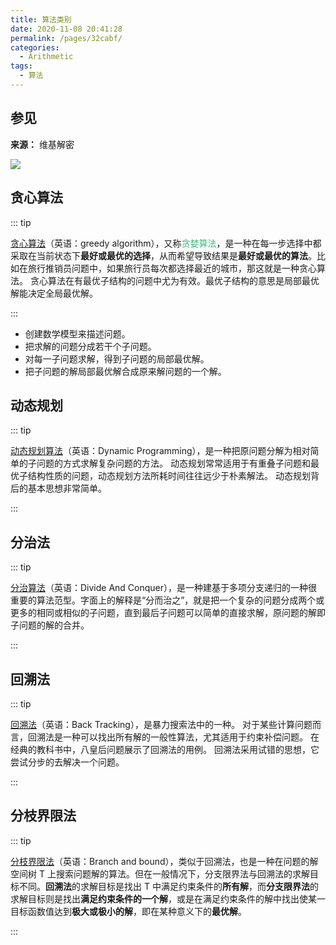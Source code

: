 ```yaml
---
title: 算法类别
date: 2020-11-08 20:41:28
permalink: /pages/32cabf/
categories:
  - Arithmetic
tags:
  - 算法
---
```


## 参见

**来源：** 维基解密

<img src="https://cdn.jsdelivr.net/gh/xiaojun996/CDN/images/leetcode/vide.png" />

## 贪心算法

::: tip

<font style="color: #42b983;">[贪心算法](https://zh.wikipedia.org/wiki/%E8%B4%AA%E5%BF%83%E7%AE%97%E6%B3%95)</font>（英语：greedy algorithm），又称<font style="color: #42b983;">贪婪算法</font>，是一种在每一步选择中都采取在当前状态下**最好或最优的选择**，从而希望导致结果是**最好或最优的算法**。比如在旅行推销员问题中，如果旅行员每次都选择最近的城市，那这就是一种贪心算法。 贪心算法在有最优子结构的问题中尤为有效。最优子结构的意思是局部最优解能决定全局最优解。

:::

- 创建数学模型来描述问题。
- 把求解的问题分成若干个子问题。
- 对每一子问题求解，得到子问题的局部最优解。
- 把子问题的解局部最优解合成原来解问题的一个解。

## 动态规划

::: tip

<font style="color: #42b983;">[动态规划算法](https://zh.wikipedia.org/wiki/%E5%8A%A8%E6%80%81%E8%A7%84%E5%88%92)</font>（英语：Dynamic Programming），是一种把原问题分解为相对简单的子问题的方式求解复杂问题的方法。 动态规划常常适用于有重叠子问题和最优子结构性质的问题，动态规划方法所耗时间往往远少于朴素解法。 动态规划背后的基本思想非常简单。

:::

## 分治法

::: tip

<font style="color: #42b983;">[分治算法](https://zh.wikipedia.org/wiki/%E5%88%86%E6%B2%BB%E6%B3%95)</font>（英语：Divide And Conquer），是一种建基于多项分支递归的一种很重要的算法范型。字面上的解释是“分而治之”，就是把一个复杂的问题分成两个或更多的相同或相似的子问题，直到最后子问题可以简单的直接求解，原问题的解即子问题的解的合并。

:::

## 回溯法

::: tip

<font style="color: #42b983;">[回溯法](https://zh.wikipedia.org/zh-cn/%E5%9B%9E%E6%BA%AF%E6%B3%95)</font>（英语：Back Tracking），是暴力搜索法中的一种。 对于某些计算问题而言，回溯法是一种可以找出所有解的一般性算法，尤其适用于约束补偿问题。 在经典的教科书中，八皇后问题展示了回溯法的用例。 回溯法采用试错的思想，它尝试分步的去解决一个问题。

:::

## 分枝界限法

::: tip

<font style="color: #42b983;">[分枝界限法](https://en.wikipedia.org/wiki/Branch_and_bound)</font>（英语：Branch and bound），类似于回溯法，也是一种在问题的解空间树 T 上搜索问题解的算法。但在一般情况下，分支限界法与回溯法的求解目标不同。**回溯法**的求解目标是找出 T 中满足约束条件的**所有解**，而**分支限界法**的求解目标则是找出**满足约束条件的一个解**，或是在满足约束条件的解中找出使某一目标函数值达到**极大或极小的解**，即在某种意义下的**最优解**。

:::
